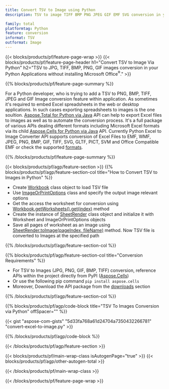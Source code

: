 ```yaml
---
title: Convert TSV to Image using Python
description: TSV to image TIFF BMP PNG JPEG GIF EMF SVG conversion in your Python applications without using Microsoft Excel 

family: total
platformtag: Python
feature: conversion
informat: TSV
outformat: Image
---
```

{{< blocks/products/pf/feature-page-wrap >}}
{{< blocks/products/pf/feature-page-header h1="Convert TSV to Image Via Python" h2="TSV to JPG, TIFF, BMP, PNG, GIF images conversion in your Python Applications without installing Microsoft Office<sup>&reg;</sup>." >}}

{{% blocks/products/pf/feature-page-summary %}}

For a Python developer, who is trying to add a TSV to PNG, BMP, TIFF, JPEG and GIF Image conversion feature within application. As sometimes it's required to embed Excel spreadsheets in the web or desktop applications. In such cases exporting spreadsheets to images is the one soultion. [Aspose.Total for Python via Java](https://products.aspose.com/total/python-java/) API can help to export Excel files to images as well as to automate the conversion process. It's a full package of various APIs dealing different formats including Microsoft Excel formats via its child [Aspose.Cells for Python via Java](https://products.aspose.com/cells/python-java/) API. Currently Python Excel to Image Converter API supports conversion of Excel Files to EMF, WMF, JPEG, PNG, BMP, GIF, TIFF, SVG, GLTF, PICT, SVM and Office Compatible EMF or check the supported [formats](https://docs.aspose.com/cells/python-java/supported-file-formats/). 

{{% /blocks/products/pf/feature-page-summary %}}

{{< blocks/products/pf/agp/feature-section >}}
{{% blocks/products/pf/agp/feature-section-col title="How to Convert TSV to Images in Python" %}}

- Create [Workbook](https://reference.aspose.com/cells/python-java/asposecells.api/Workbook) class object to load TSV file
- Use [ImageOrPrintOptions](https://reference.aspose.com/cells/python-java/asposecells.api/ImageOrPrintOptions) class and specify the output image relevant options
- Get the access the worksheet for conversion using [Workbook.getWorksheets().get(index)](https://reference.aspose.com//cells/python-java/asposecells.api/worksheetcollection#Item%20(int)) method
- Create the instance of [SheetRender](https://reference.aspose.com/cells/python/asposecells.api/SheetRender) class object and initialize it with Worksheet and ImageOrPrintOptions objects
- Save all pages of worksheet as an image using [SheetRender.toImage(pageIndex, fileName)](https://reference.aspose.com//cells/python-java/asposecells.api/sheetrender#toImage(int,%20java.lang.String)) method. Now TSV file is converted to Images at the specified path

{{% /blocks/products/pf/agp/feature-section-col %}}

{{% blocks/products/pf/agp/feature-section-col title="Conversion Requirements" %}}

- For TSV to Images (JPG, PNG, GIF, BMP, TIFF) conversion, reference APIs within the project directly from PyPI ([Aspose.Cells](https://pypi.org/project/aspose-cells/))
- Or use the following pip command ```pip install aspose.cells``` 
- Moreover, Download the API package from the [downloads](https://releases.aspose.com/cells/python-java) section 
 

{{% /blocks/products/pf/agp/feature-section-col %}}

{{% blocks/products/pf/agp/code-block title="TSV To Images Conversion via Python" offSpacer="" %}}

{{< gist "aspose-com-gists" "5d33fa768a61d24704a7350432266781" "convert-excel-to-image.py" >}}

{{% /blocks/products/pf/agp/code-block %}}

{{< /blocks/products/pf/agp/feature-section >}}

{{< blocks/products/pf/main-wrap-class isAutogenPage="true" >}}
{{< blocks/products/pf/agp/other-autogen-total >}}

{{< /blocks/products/pf/main-wrap-class >}}

{{< /blocks/products/pf/feature-page-wrap >}}
